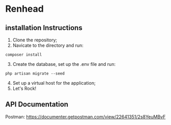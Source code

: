# Renhead
## installation Instructions
1. Clone the repository;
2. Navicate to the directory and run:
~~~
composer install
~~~
3. Create the database, set up the .env file and run:
~~~
php artisan migrate --seed
~~~
4. Set up a virtual host for the application;
4. Let's Rock!

## API Documentation
Postman: https://documenter.getpostman.com/view/22641351/2s8YeuMBvF
